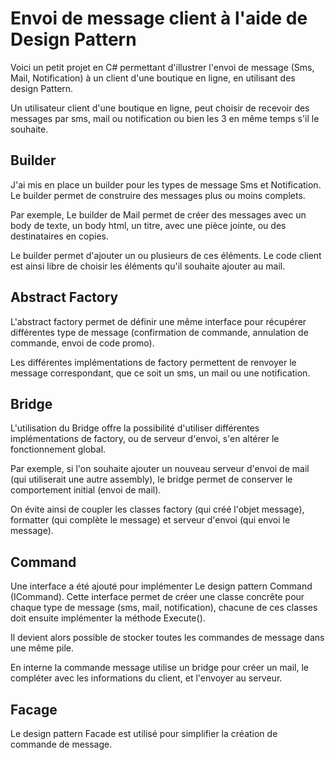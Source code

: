 # Envoi de message client à l'aide de Design Pattern

Voici un petit projet en C# permettant d'illustrer l'envoi de message (Sms, Mail, Notification) à un client d'une boutique en ligne, en utilisant des design Pattern.

Un utilisateur client d'une boutique en ligne, peut choisir de recevoir des messages par sms, mail ou notification ou bien les 3 en même temps s'il le souhaite.

## Builder

J'ai mis en place un builder pour les types de message Sms et Notification. Le builder permet de construire des messages plus ou moins complets.

Par exemple, Le builder de Mail permet de créer des messages avec un body de texte, un body html, un titre, avec une pièce jointe, ou des destinataires en copies.

Le builder permet d'ajouter un ou plusieurs de ces éléments. Le code client est ainsi libre de choisir les éléments qu'il souhaite ajouter au mail.

## Abstract Factory

L'abstract factory permet de définir une même interface pour récupérer différentes type de message (confirmation de commande, annulation de commande, envoi de code promo).

Les différentes implémentations de factory permettent de renvoyer le message correspondant, que ce soit un sms, un mail ou une notification.

## Bridge

L'utilisation du Bridge offre la possibilité d'utiliser différentes implémentations de factory, ou de serveur d'envoi, s'en altérer le fonctionnement global.

Par exemple, si l'on souhaite ajouter un nouveau serveur d'envoi de mail (qui utiliserait une autre assembly), le bridge permet de conserver le comportement initial (envoi de mail). 

On évite ainsi de coupler les classes factory (qui créé l'objet message), formatter (qui complète le message) et serveur d'envoi (qui envoi le message).

## Command

Une interface a été ajouté pour implémenter Le design pattern Command (ICommand). Cette interface permet de créer une classe concrête pour chaque type de message (sms, mail, notification), chacune de ces classes doit ensuite implémenter la méthode Execute().

Il devient alors possible de stocker toutes les commandes de message dans une même pile.

En interne la commande message utilise un bridge pour créer un mail, le compléter avec les informations du client, et l'envoyer au serveur.

## Facage

Le design pattern Facade est utilisé pour simplifier la création de commande de message.